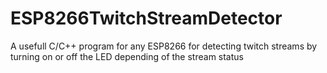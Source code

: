 # ESP8266TwitchStreamDetector
A usefull C/C++ program for any ESP8266 for detecting twitch streams by turning on or off the LED depending of the stream status
